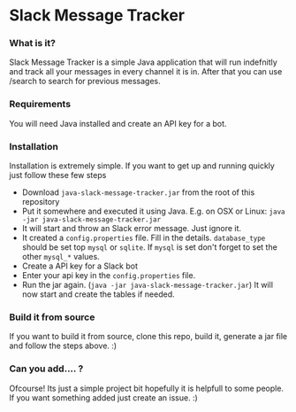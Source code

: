 # Slack Message Tracker

### What is it?
Slack Message Tracker is a simple Java application that will run indefnitly and track all your messages in every channel it is in. After that you can use /search to search for previous messages.

### Requirements
You will need Java installed and create an API key for a bot.

### Installation
Installation is extremely simple.
If you want to get up and running quickly just follow these few steps
- Download `java-slack-message-tracker.jar` from the root of this repository
- Put it somewhere and executed it using Java. E.g. on OSX or Linux: `java -jar java-slack-message-tracker.jar`
- It will start and throw an Slack error message. Just ignore it.
- It created a `config.properties` file. Fill in the details. `database_type` should be set top `mysql` or `sqlite`. If `mysql` is set don't forget to set the other `mysql_*` values.
- Create a API key for a Slack bot
- Enter your api key in the `config.properties` file.
- Run the jar again. (`java -jar java-slack-message-tracker.jar`)
It will now start and create the tables if needed.

### Build it from source
If you want to build it from source, clone this repo, build it, generate a jar file and follow the steps above. :)

### Can you add.... ?
Ofcourse! Its just a simple project bit hopefully it is helpfull to some people. If you want something added just create an issue. :)
